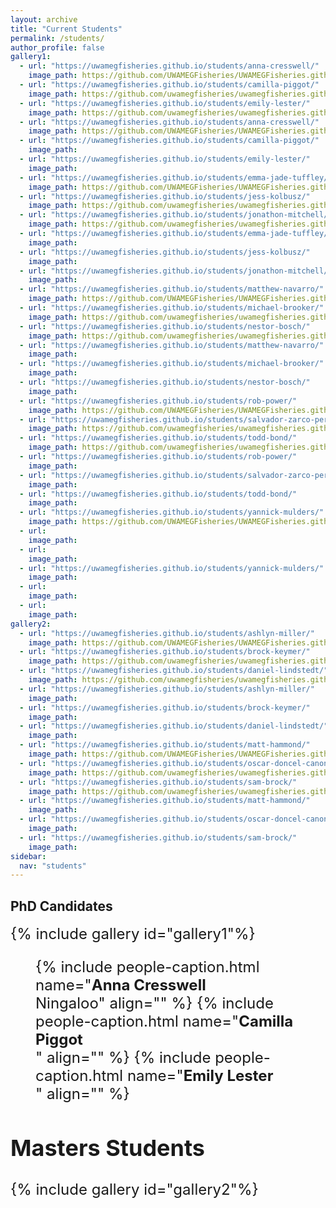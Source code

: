 ```yaml
---
layout: archive
title: "Current Students"
permalink: /students/
author_profile: false
gallery1:
  - url: "https://uwamegfisheries.github.io/students/anna-cresswell/"
    image_path: https://github.com/UWAMEGFisheries/UWAMEGFisheries.github.io/blob/master/images/Anna_WS2.jpg?raw=true
  - url: "https://uwamegfisheries.github.io/students/camilla-piggot/"
    image_path: https://github.com/uwamegfisheries/uwamegfisheries.github.io/blob/master/images/Milly_WS.jpg?raw=true
  - url: "https://uwamegfisheries.github.io/students/emily-lester/"
    image_path: https://github.com/uwamegfisheries/uwamegfisheries.github.io/blob/master/images/Emily_WS.jpg?raw=true
  - url: "https://uwamegfisheries.github.io/students/anna-cresswell/"
    image_path: https://github.com/UWAMEGFisheries/UWAMEGFisheries.github.io/blob/master/names/N_Anna.png?raw=true
  - url: "https://uwamegfisheries.github.io/students/camilla-piggot/"
    image_path: 
  - url: "https://uwamegfisheries.github.io/students/emily-lester/"
    image_path: 
  - url: "https://uwamegfisheries.github.io/students/emma-jade-tuffley/"
    image_path: https://github.com/UWAMEGFisheries/UWAMEGFisheries.github.io/blob/master/images/MJ_WS.jpg?raw=true
  - url: "https://uwamegfisheries.github.io/students/jess-kolbusz/"
    image_path: https://github.com/uwamegfisheries/uwamegfisheries.github.io/blob/master/images/Jess_WS.jpg?raw=true
  - url: "https://uwamegfisheries.github.io/students/jonathon-mitchell/"
    image_path: https://github.com/uwamegfisheries/uwamegfisheries.github.io/blob/master/images/Jon_WS.jpg?raw=true
  - url: "https://uwamegfisheries.github.io/students/emma-jade-tuffley/"
    image_path: 
  - url: "https://uwamegfisheries.github.io/students/jess-kolbusz/"
    image_path: 
  - url: "https://uwamegfisheries.github.io/students/jonathon-mitchell/"
    image_path: 
  - url: "https://uwamegfisheries.github.io/students/matthew-navarro/"
    image_path: https://github.com/UWAMEGFisheries/UWAMEGFisheries.github.io/blob/master/images/Matt_N_WS.jpg?raw=true
  - url: "https://uwamegfisheries.github.io/students/michael-brooker/"
    image_path: https://github.com/uwamegfisheries/uwamegfisheries.github.io/blob/master/images/Brooker_WS.jpg?raw=true
  - url: "https://uwamegfisheries.github.io/students/nestor-bosch/"
    image_path: https://github.com/uwamegfisheries/uwamegfisheries.github.io/blob/master/images/Nestor_WS.jpg?raw=true
  - url: "https://uwamegfisheries.github.io/students/matthew-navarro/"
    image_path: 
  - url: "https://uwamegfisheries.github.io/students/michael-brooker/"
    image_path: 
  - url: "https://uwamegfisheries.github.io/students/nestor-bosch/"
    image_path: 
  - url: "https://uwamegfisheries.github.io/students/rob-power/"
    image_path: https://github.com/UWAMEGFisheries/UWAMEGFisheries.github.io/blob/master/images/blank.png?raw=true
  - url: "https://uwamegfisheries.github.io/students/salvador-zarco-perello/"
    image_path: https://github.com/uwamegfisheries/uwamegfisheries.github.io/blob/master/images/Salvador.png?raw=true
  - url: "https://uwamegfisheries.github.io/students/todd-bond/"
    image_path: https://github.com/uwamegfisheries/uwamegfisheries.github.io/blob/master/images/Todd_WS.jpg?raw=true
  - url: "https://uwamegfisheries.github.io/students/rob-power/"
    image_path: 
  - url: "https://uwamegfisheries.github.io/students/salvador-zarco-perello/"
    image_path: 
  - url: "https://uwamegfisheries.github.io/students/todd-bond/"
    image_path: 
  - url: "https://uwamegfisheries.github.io/students/yannick-mulders/"
    image_path: https://github.com/UWAMEGFisheries/UWAMEGFisheries.github.io/blob/master/images/Yannick_WS.jpg?raw=true
  - url: 
    image_path: 
  - url: 
    image_path: 
  - url: "https://uwamegfisheries.github.io/students/yannick-mulders/"
    image_path: 
  - url: 
    image_path: 
  - url: 
    image_path: 
gallery2:
  - url: "https://uwamegfisheries.github.io/students/ashlyn-miller/"
    image_path: https://github.com/UWAMEGFisheries/UWAMEGFisheries.github.io/blob/master/images/Ash_WS.jpg?raw=true
  - url: "https://uwamegfisheries.github.io/students/brock-keymer/"
    image_path: https://github.com/uwamegfisheries/uwamegfisheries.github.io/blob/master/images/Brock_WS.jpg?raw=true
  - url: "https://uwamegfisheries.github.io/students/daniel-lindstedt/"
    image_path: https://github.com/uwamegfisheries/uwamegfisheries.github.io/blob/master/images/Dan_WS.jpg?raw=true
  - url: "https://uwamegfisheries.github.io/students/ashlyn-miller/"
    image_path: 
  - url: "https://uwamegfisheries.github.io/students/brock-keymer/"
    image_path: 
  - url: "https://uwamegfisheries.github.io/students/daniel-lindstedt/"
    image_path: 
  - url: "https://uwamegfisheries.github.io/students/matt-hammond/"
    image_path: https://github.com/UWAMEGFisheries/UWAMEGFisheries.github.io/blob/master/images/Matt_WS.JPG?raw=true
  - url: "https://uwamegfisheries.github.io/students/oscar-doncel-canon/"
    image_path: https://github.com/uwamegfisheries/uwamegfisheries.github.io/blob/master/images/Oscar_WS.jpg?raw=true
  - url: "https://uwamegfisheries.github.io/students/sam-brock/"
    image_path: https://github.com/uwamegfisheries/uwamegfisheries.github.io/blob/master/images/blank.png?raw=true
  - url: "https://uwamegfisheries.github.io/students/matt-hammond/"
    image_path: 
  - url: "https://uwamegfisheries.github.io/students/oscar-doncel-canon/"
    image_path: 
  - url: "https://uwamegfisheries.github.io/students/sam-brock/"
    image_path: 
sidebar:
  nav: "students"
---
```


## PhD Candidates
<font size="5">
{% include gallery id="gallery1"%}<br />
<figure class="third">
	{% include people-caption.html name="<b>Anna Cresswell</b><br />Ningaloo" align="" %}
	{% include people-caption.html name="<b>Camilla Piggot</b><br />" align="" %}
	{% include people-caption.html name="<b>Emily Lester</b><br />" align="" %}
</figure>

## Masters Students
{% include gallery id="gallery2"%}
